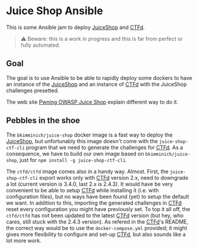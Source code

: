 # Juice Shop Ansible

This is some Ansible jam to deploy [JuiceShop] and [CTFd].

> ⚠ Beware: this is a work in progress and this is far from perfect or fully automated.


## Goal

The goal is to use Ansible to be able to rapidly deploy some dockers to have an
instance of the [JuiceShop] and an instance of [CTFd] with the JuiceShop
challenges presetted.

The web site [Pwning OWASP Juice Shop] explain different way to do it.


## Pebbles in the shoe

The `bkimminich/juice-shop` docker image is a fast way to deploy the
[JuiceShop], but unfortunably this image doesn't come with the
`juice-shop-ctf-cli` program that we need to generate the challenges for [CTFd].
As a consequence, we have to build our own image based on
`bkimminich/juice-shop`, just for `npm install -g juice-shop-ctf-cli`.

The `ctfd/ctfd` image comes also in a handy way. Almost. First, the
`juice-shop-ctf-cli` export works only with [CTFd] version 2.x, need to
downgrade a lot (current version is 3.4.0, last 2.x is 2.4.3). It would have be
very convenient to be able to setup [CTFd] while installing it (i.e. with
configuration files), but no ways have been found (yet) to setup the default we
want. In addition to this, importing the generated challenges in [CTFd] reset
every configuration you might have previously set. To top it all off, the
`ctfd/ctfd` has not been updated to the latest [CTFd] version (but hey, who
cares, still stuck with the 2.4.3 version). As refered in the [CTFd]'s README,
the correct way would be to use the `docker-compose.yml` provided; it might 
gives more flexibility to configure and set-up [CTFd], but also sounds like a 
lot more work.




[JuiceShop]: https://owasp.org/www-project-juice-shop/
[CTFd]: https://ctfd.io/
[Pwning OWASP Juice Shop]: https://pwning.owasp-juice.shop
